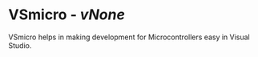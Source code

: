 # VSmicro - ***vNone***

VSmicro helps in making development for Microcontrollers easy in Visual Studio.

